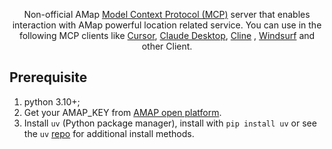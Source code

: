 <p align="center">
  Non-official AMap <a href="https://github.com/modelcontextprotocol">Model Context Protocol (MCP)</a> server that enables interaction with AMap powerful location related service. You can use in the following MCP clients like <a href="https://www.cursor.so">Cursor</a>, <a href="https://www.anthropic.com/claude">Claude Desktop</a>, <a href="https://cline.bot/">Cline</a> </a>, <a href="https://windsurf.com/editor">Windsurf</a> and other Client.
</p>

## Prerequisite

1. python 3.10+;
2. Get your AMAP_KEY from [AMAP open platform](https://console.amap.com/dev/key/app).
3. Install `uv` (Python package manager), install with `pip install uv` or see the `uv` [repo](https://github.com/astral-sh/uv) for additional install methods.


